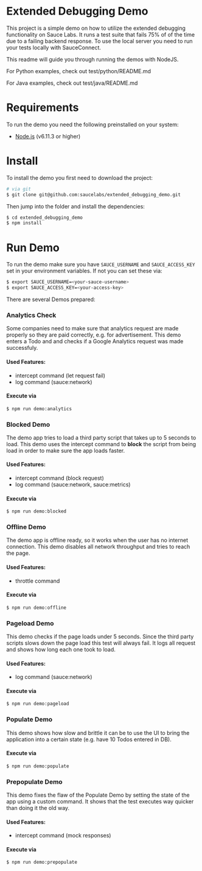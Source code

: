 Extended Debugging Demo
=======================

This project is a simple demo on how to utilize the extended debugging functionality on Sauce Labs. It runs a test suite that fails 75% of of the time due to a failing backend response. To use the local server you need to run your tests locally with SauceConnect.

This readme will guide you through running the demos with NodeJS.

For Python examples, check out test/python/README.md

For Java examples, check out test/java/README.md

# Requirements

To run the demo you need the following preinstalled on your system:

- [Node.js](https://nodejs.org/en/) (v6.11.3 or higher)

# Install

To install the demo you first need to download the project:

```sh
# via git
$ git clone git@github.com:saucelabs/extended_debugging_demo.git
```

Then jump into the folder and install the dependencies:

```sh
$ cd extended_debugging_demo
$ npm install
```

# Run Demo

To run the demo make sure you have `SAUCE_USERNAME` and `SAUCE_ACCESS_KEY` set in your environment variables. If not you can set these via:

```sh
$ export SAUCE_USERNAME=<your-sauce-username>
$ export SAUCE_ACCESS_KEY=<your-access-key>
```

There are several Demos prepared:

### Analytics Check

Some companies need to make sure that analytics request are made properly so they are paid correctly, e.g. for advertisement. This demo enters a Todo and and checks if a Google Analytics request was made successfuly.

#### Used Features:
- intercept command (let request fail)
- log command (sauce:network)

#### Execute via
```sh
$ npm run demo:analytics
```

### Blocked Demo

The demo app tries to load a third party script that takes up to 5 seconds to load. This demo uses the intercept command to __block__ the script from being load in order to make sure the app loads faster.

#### Used Features:
- intercept command (block request)
- log command (sauce:network, sauce:metrics)

#### Execute via
```sh
$ npm run demo:blocked
```

### Offline Demo

The demo app is offline ready, so it works when the user has no internet connection. This demo disables all network throughput and tries to reach the page.

#### Used Features:
- throttle command

#### Execute via
```sh
$ npm run demo:offline
```

### Pageload Demo

This demo checks if the page loads under 5 seconds. Since the third party scripts slows down the page load this test will always fail. It logs all request and shows how long each one took to load.

#### Used Features:
- log command (sauce:network)

#### Execute via
```sh
$ npm run demo:pageload
```

### Populate Demo

This demo shows how slow and brittle it can be to use the UI to bring the application into a certain state (e.g. have 10 Todos entered in DB).

#### Execute via
```sh
$ npm run demo:populate
```

### Prepopulate Demo

This demo fixes the flaw of the Populate Demo by setting the state of the app using a custom command. It shows that the test executes way quicker than doing it the old way.

#### Used Features:
- intercept command (mock responses)

#### Execute via
```sh
$ npm run demo:prepopulate
```
